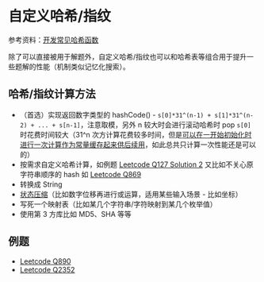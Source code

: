 # 自定义哈希/指纹
参考资料：[开发常见哈希函数](https://thomaslau.xyz/2020/05/20/2020-05-20-on_hash_1/)  
  
除了可以直接被用于解题外，自定义哈希/指纹也可以和哈希表等组合用于提升一些题解的性能（机制类似记忆化搜索）。  
  
## 哈希/指纹计算方法
* （首选）实现返回数字类型的 hashCode() - `s[0]*31^(n-1) + s[1]*31^(n-2) + ... + s[n-1]`，注意取模，另外 n 较大时会进行滚动哈希时 pop `s[0]` 时花费时间较大（31^n 次方计算花费较多时间，但是[可以在一开始初始化时进行一次计算作为常量缓存起来供后续用](./滚动哈希.md#代码实现)，如此总共只计算一次性能还是可以的）
* 按需求自定义哈希计算，如例题 [Leetcode Q127 Solution 2](./../Leetcode%20Practices/algorithms/hard/127%20Word%20Ladder.java) 又比如不关心原字符串顺序的 hash 如 [Leetcode Q869](./../Leetcode%20Practices/algorithms/medium/869%20Reordered%20Power%20of%202.java)
* 转换成 String
* [状态压缩](./../Tool%20Sets/StateCompression.java)（比如数字位移再进行或运算，适用某些输入场景 - 比如坐标）
* 写死一个映射表（比如某几个字符串/字符映射到某几个枚举值）
* 使用第 3 方库比如 MD5、SHA 等等

## 例题
* [Leetcode Q890](./../Leetcode%20Practices/algorithms/medium/890%20Find%20and%20Replace%20Pattern.java)
* [Leetcode Q2352]()
